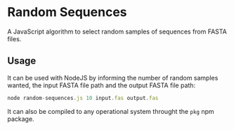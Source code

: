 # Random Sequences
A JavaScript algorithm to select random samples of sequences from FASTA files.

## Usage
It can be used with NodeJS by informing the number of random samples wanted, the input FASTA file path and the output FASTA file path:
```javascript
node random-sequences.js 10 input.fas output.fas
```
It can also be compiled to any operational system throught the ```pkg``` npm package.
